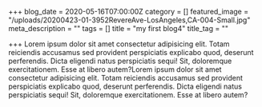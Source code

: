 +++
blog_date = 2020-05-16T07:00:00Z
category = []
featured_image = "/uploads/20200423-01-3952RevereAve-LosAngeles,CA-004-Small.jpg"
meta_description = ""
tags = []
title = "my first blog4"
title_tag = ""

+++
Lorem ipsum dolor sit amet consectetur adipisicing elit. Totam reiciendis accusamus sed provident perspiciatis explicabo quod, deserunt perferendis. Dicta eligendi natus perspiciatis sequi! Sit, doloremque exercitationem. Esse at libero autem?Lorem ipsum dolor sit amet consectetur adipisicing elit. Totam reiciendis accusamus sed provident perspiciatis explicabo quod, deserunt perferendis. Dicta eligendi natus perspiciatis sequi! Sit, doloremque exercitationem. Esse at libero autem?
